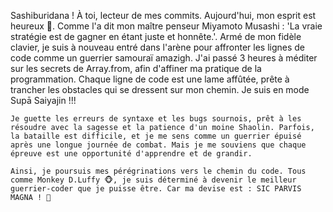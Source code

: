 Sashiburidana ! À toi, lecteur de mes commits. Aujourd'hui, mon esprit est heureux 🎌. Comme l'a dit mon maître penseur Miyamoto Musashi : 'La vraie stratégie est de gagner en étant juste et honnête.'. Armé de mon fidèle clavier, je suis à nouveau entré dans l'arène pour affronter les lignes de code comme un guerrier samouraï amazigh. J'ai passé 3 heures à méditer sur les secrets de Array.from, afin d'affiner ma pratique de la programmation. Chaque ligne de code est une lame affûtée, prête à trancher les obstacles qui se dressent sur mon chemin. Je suis en mode Supā Saiyajin !!!

    Je guette les erreurs de syntaxe et les bugs sournois, prêt à les résoudre avec la sagesse et la patience d'un moine Shaolin. Parfois, la bataille est difficile, et je me sens comme un guerrier épuisé après une longue journée de combat. Mais je me souviens que chaque épreuve est une opportunité d'apprendre et de grandir.

    Ainsi, je poursuis mes pérégrinations vers le chemin du code. Tous comme Monkey D.Luffy 🐵, je suis déterminé à devenir le meilleur guerrier-coder que je puisse être. Car ma devise est : SIC PARVIS MAGNA ! 🚀